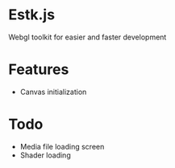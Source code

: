 Estk.js
=======

Webgl toolkit for easier and faster development

Features
========
 * Canvas initialization

Todo
====
 * Media file loading screen
 * Shader loading

